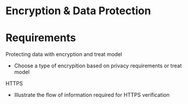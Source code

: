 # Encryption & Data Protection







# Requirements

Protecting data with encryption and treat model

- Choose a type of encrypition based on privacy requirements or treat model

HTTPS

- Illustrate the flow of information required for HTTPS verification